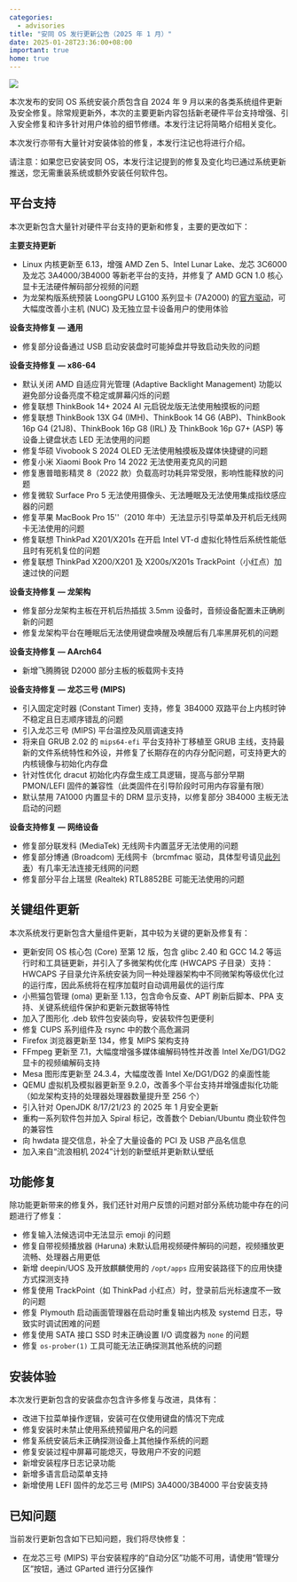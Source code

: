 ```yaml
---
categories:
  - advisories
title: "安同 OS 发行更新公告（2025 年 1 月）"
date: 2025-01-28T23:36:00+08:00
important: true
home: true
---
```


![](/assets/news/aosc-os-2025-01-relnote.png)

本次发布的安同 OS 系统安装介质包含自 2024 年 9 月以来的各类系统组件更新及安全修复。除常规更新外，本次的主要更新内容包括新老硬件平台支持增强、引入安全修复和许多针对用户体验的细节修缮。本发行注记将简略介绍相关变化。

本次发行亦带有大量针对安装体验的修复，本发行注记也将进行介绍。

请注意：如果您已安装安同 OS，本发行注记提到的修复及变化均已通过系统更新推送，您无需重装系统或额外安装任何软件包。

平台支持
---

本次更新包含大量针对硬件平台支持的更新和修复，主要的更改如下：

**主要支持更新**

- Linux 内核更新至 6.13，增强 AMD Zen 5、Intel Lunar Lake、龙芯 3C6000 及龙芯 3A4000/3B4000 等新老平台的支持，并修复了 AMD GCN 1.0 核心显卡无法硬件解码部分视频的问题
- 为龙架构版系统预装 LoongGPU LG100 系列显卡 (7A2000) 的[官方驱动](https://www.loongnix.cn/zh/graph/loonggpu/)，可大幅度改善小主机 (NUC) 及无独立显卡设备用户的使用体验

**设备支持修复 — 通用**

- 修复部分设备通过 USB 启动安装盘时可能掉盘并导致启动失败的问题

**设备支持修复 — x86-64**

- 默认关闭 AMD 自适应背光管理 (Adaptive Backlight Management) 功能以避免部分设备亮度不稳定或屏幕闪烁的问题
- 修复联想 ThinkBook 14+ 2024 AI 元启锐龙版无法使用触摸板的问题
- 修复联想 ThinkBook 13X G4 (IMH)、ThinkBook 14 G6 (ABP)、ThinkBook 16p G4 (21J8)、ThinkBook 16p G8 (IRL) 及 ThinkBook 16p G7+ (ASP) 等设备上键盘状态 LED 无法使用的问题
- 修复华硕 Vivobook S 2024 OLED 无法使用触摸板及媒体快捷键的问题
- 修复小米 Xiaomi Book Pro 14 2022 无法使用麦克风的问题
- 修复惠普暗影精灵 8（2022 款）负载高时功耗异常受限，影响性能释放的问题
- 修复微软 Surface Pro 5 无法使用摄像头、无法睡眠及无法使用集成指纹感应器的问题
- 修复苹果 MacBook Pro 15''（2010 年中）无法显示引导菜单及开机后无线网卡无法使用的问题
- 修复联想 ThinkPad X201/X201s 在开启 Intel VT-d 虚拟化特性后系统性能低且时有死机复位的问题
- 修复联想 ThinkPad X200/X201 及 X200s/X201s TrackPoint（小红点）加速过快的问题

**设备支持修复 — 龙架构**

- 修复部分龙架构主板在开机后热插拔 3.5mm 设备时，音频设备配置未正确刷新的问题
- 修复龙架构平台在睡眠后无法使用键盘唤醒及唤醒后有几率黑屏死机的问题

**设备支持修复 — AArch64**

- 新增飞腾腾锐 D2000 部分主板的板载网卡支持

**设备支持修复 — 龙芯三号 (MIPS)**

- 引入固定定时器 (Constant Timer) 支持，修复 3B4000 双路平台上内核时钟不稳定且日志顺序错乱的问题
- 引入龙芯三号 (MIPS) 平台温控及风扇调速支持
- 将来自 GRUB 2.02 的 `mips64-efi` 平台支持补丁移植至 GRUB 主线，支持最新的文件系统特性和外设，并修复了长期存在的内存分配问题，可支持更大的内核镜像与初始化内存盘
- 针对性优化 dracut 初始化内存盘生成工具逻辑，提高与部分早期 PMON/LEFI 固件的兼容性（此类固件在引导阶段时可用内存容量有限）
- 默认禁用 7A1000 内置显卡的 DRM 显示支持，以修复部分 3B4000 主板无法启动的问题

**设备支持修复 — 网络设备**

- 修复部分联发科 (MediaTek) 无线网卡内置蓝牙无法使用的问题
- 修复部分博通 (Broadcom) 无线网卡（brcmfmac 驱动，具体型号请见[此列表](https://wireless.docs.kernel.org/en/latest/en/users/drivers/brcm80211.html#brcmfmac)）有几率无法连接无线网的问题
- 修复部分平台上瑞昱 (Realtek) RTL8852BE 可能无法使用的问题

关键组件更新
---

本次系统发行更新包含大量组件更新，其中较为关键的更新及修复有：

- 更新安同 OS 核心包 (Core) 至第 12 版，包含 glibc 2.40 和 GCC 14.2 等运行时和工具链更新，并引入了多微架构优化库 (HWCAPS 子目录）支持：HWCAPS 子目录允许系统安装为同一种处理器架构中不同微架构等级优化过的运行库，因此系统将在程序加载时自动调用最优的运行库
- 小熊猫包管理 (oma) 更新至 1.13，包含命令反查、APT 刷新后脚本、PPA 支持、关键系统组件保护和更新元数据等特性
- 加入了图形化 .deb 软件包安装向导，安装软件包更便利
- 修复 CUPS 系列组件及 rsync 中的数个高危漏洞
- Firefox 浏览器更新至 134，修复 MIPS 架构支持
- FFmpeg 更新至 7.1，大幅度增强多媒体编解码特性并改善 Intel Xe/DG1/DG2 显卡的视频编解码支持
- Mesa 图形库更新至 24.3.4，大幅度改善 Intel Xe/DG1/DG2 的桌面性能
- QEMU 虚拟机及模拟器更新至 9.2.0，改善多个平台支持并增强虚拟化功能（如龙架构支持的处理器处理器数量提升至 256 个）
- 引入针对 OpenJDK 8/17/21/23 的 2025 年 1 月安全更新
- 重构一系列软件包并加入 Spiral 标记，改善数个 Debian/Ubuntu 商业软件包的兼容性
- 向 hwdata 提交信息，补全了大量设备的 PCI 及 USB 产品名信息
- 加入来自“流浪相机 2024”计划的新壁纸并更新默认壁纸

功能修复
---

除功能更新带来的修复外，我们还针对用户反馈的问题对部分系统功能中存在的问题进行了修复：

- 修复输入法候选词中无法显示 emoji 的问题
- 修复自带视频播放器 (Haruna) 未默认启用视频硬件解码的问题，视频播放更流畅、处理器占用更低
- 新增 deepin/UOS 及开放麒麟使用的 `/opt/apps` 应用安装路径下的应用快捷方式探测支持
- 修复使用 TrackPoint（如 ThinkPad 小红点）时，登录前后光标速度不一致的问题
- 修复 Plymouth 启动画面管理器在启动时重复输出内核及 systemd 日志，导致实时调试困难的问题
- 修复使用 SATA 接口 SSD 时未正确设置 I/O 调度器为 `none` 的问题
- 修复 `os-prober(1)` 工具可能无法正确探测其他系统的问题

安装体验
---

本次发行更新包含的安装盘亦包含许多修复与改进，具体有：

- 改进下拉菜单操作逻辑，安装可在仅使用键盘的情况下完成
- 修复安装时未禁止使用系统预留用户名的问题
- 修复系统安装后未正确探测设备上其他操作系统的问题
- 修复安装过程中屏幕可能熄灭，导致用户不安的问题
- 新增安装程序日志记录功能
- 新增多语言启动菜单支持
- 新增使用 LEFI 固件的龙芯三号 (MIPS) 3A4000/3B4000 平台安装支持

已知问题
---

当前发行更新包含如下已知问题，我们将尽快修复：

- 在龙芯三号 (MIPS) 平台安装程序的“自动分区”功能不可用，请使用“管理分区”按钮，通过 GParted 进行分区操作
